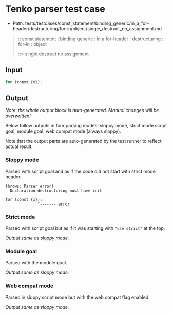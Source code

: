 # Tenko parser test case

- Path: tests/testcases/const_statement/binding_generic/in_a_for-header/destructuring/for-in/object/single_destruct_no_assignment.md

> :: const statement : binding generic : in a for-header : destructuring : for-in : object
>
> ::> single destruct no assignment

## Input

`````js
for (const {x});
`````

## Output

_Note: the whole output block is auto-generated. Manual changes will be overwritten!_

Below follow outputs in four parsing modes: sloppy mode, strict mode script goal, module goal, web compat mode (always sloppy).

Note that the output parts are auto-generated by the test runner to reflect actual result.

### Sloppy mode

Parsed with script goal and as if the code did not start with strict mode header.

`````
throws: Parser error!
  Declaration destructuring must have init

for (const {x});
              ^------- error
`````

### Strict mode

Parsed with script goal but as if it was starting with `"use strict"` at the top.

_Output same as sloppy mode._

### Module goal

Parsed with the module goal.

_Output same as sloppy mode._

### Web compat mode

Parsed in sloppy script mode but with the web compat flag enabled.

_Output same as sloppy mode._
